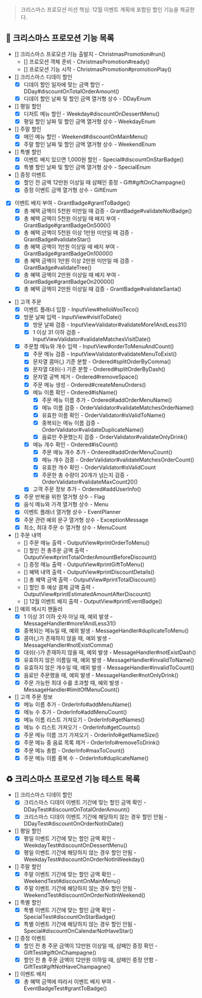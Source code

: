 > 크리스마스 프로모션 미션 핵심: 12월 이벤트 계획에 포함된 할인 기능을 제공한다.

## 🎄 크리스마스 프로모션 기능 목록

- [] 크리스마스 프로모션 기능 출발지 - ChristmasPromotion#run()
    - [] 프로모션 객체 준비 - ChristmasPromotion#ready()
    - [] 프로모션 기능 시작 - ChristmasPromotion#promotionPlay()
- [] 크리스마스 디데이 할인
    - [x] 디데이 할인 일자에 맞는 금액 할인 - DDay#discountOnTotalOrderAmount()
    - [x] 디데이 할인 날짜 및 할인 금액 열거형 상수 - DDayEnum
- [] 평일 할인
    - [x] 디저트 메뉴 할인 - Weekday#discountOnDessertMenu()
    - [x] 평일 할인 날짜 및 할인 금액 열거형 상수 - WeekdayEnum
- [] 주말 할인
    - [x] 메인 메뉴 할인 - Weekend#discountOnMainMenu()
    - [x] 주말 할인 날짜 및 할인 금액 열거형 상수 - WeekendEnum
- [] 특별 할인
    - [x] 이벤트 배지 있으면 1,000원 할인 - Special#discountOnStarBadge()
    - [x] 특별 할인 날짜 및 할인 금액 열거형 상수 - SpecialEnum
- [] 증정 이벤트
    - [x] 할인 전 금액 12만원 이상일 때 샴페인 증정 - Gift#giftOnChampagne()
    - [x] 증정 이벤트 금액 열거형 상수 - GiftEnum
- [x] 이벤트 배지 부여 - GrantBadge#grantToBadge()
    - [x] 총 혜택 금액이 5천원 미만일 때 검증 - GrantBadge#validateNotBadge()
    - [x] 총 혜택 금액이 5천원 이상일 때 배지 부여 - GrantBadge#grantBadgeOn5000()
    - [x] 총 혜택 금액이 5천원 이상 1만원 미만일 떼 검증 - GrantBadge#validateStar()
    - [x] 총 혜택 금액이 1만원 이상일 때 배지 부여 - GrantBadge#grantBadgeOn10000()
    - [x] 총 혜택 금액이 1만원 이상 2만원 미만일 때 검증 - GrantBadge#validateTree()
    - [x] 총 혜택 금액이 2만원 이상일 때 배지 부여 - GrantBadge#grantBadgeOn20000()
    - [x] 총 혜택 금액이 2만원 이상일 때 검증 - GrantBadge#validateSanta()
- [] 고객 주문
    - [x] 이벤트 플래너 입장 - InputView#helloWooTeco()
    - [x] 방문 날짜 입력 - InputView#visitToDate()
        - [x] 방문 날짜 검증 - InputViewValidator#validateMore1AndLess31()
        - [x] 1 이상 31 이하 검증 - InputViewValidator#validateMatchesVisitDate()
    - [x] 주문할 메뉴와 개수 입력 - InputView#orderToMenuAndCount()
        - [x] 주문 메뉴 검증 - InputViewValidator#validateMenuToExist()
        - [x] 문자열 콤마(,) 기준 분할 - Ordered#splitOrderByComma()
        - [x] 문자열 대쉬(-) 기준 분할 - Ordered#splitOrderByDash()
        - [x] 문자열 공백 제거 - Ordered#removeSpace()
        - [x] 주문 메뉴 생성 - Ordered#createMenuOrders()
        - [x] 메뉴 이름 확인 - Ordered#isName()
            - [x] 주문 메뉴 이름 추가 - Ordered#addOrderMenuName()
            - [x] 메뉴 이름 검증 - OrderValidator#validateMatchesOrderName()
            - [x] 유효한 이름 확인 - OrderValidator#isValidToName()
            - [x] 중복되는 메뉴 이름 검증 - OrderValidator#validateDuplicateName()
            - [x] 음료만 주문했는지 검증 - OrderValidator#validateOnlyDrink()
        - [x] 메뉴 개수 확인 - Ordered#isCount()
            - [x] 주문 메뉴 개수 추가 - Ordered#addOrderMenuCount()
            - [x] 메뉴 개수 검증 - OrderValidator#validateMatchesOrderCount()
            - [x] 유효한 개수 확인 - OrderValidator#isValidCount
            - [x] 주문한 총 수량이 20개가 넘는지 검증 - OrderValidator#validateMaxCount20()
        - [x] 고객 주문 정보 추가 - Ordered#addUserInfo()
    - [x] 주문 반복을 위한 열거형 상수 - Flag
    - [x] 음식 메뉴와 가격 열거형 상수 - Menu
    - [x] 이벤트 플래너 열거형 상수 - EventPlanner
    - [x] 주문 관련 예외 문구 열거형 상수 - ExceptionMessage
    - [x] 최소, 최대 주문 수 열거형 상수 - MenuCount
- [] 주문 내역
    - [] 주문 메뉴 출력 - OutputView#printOrderToMenu()
    - [] 할인 전 총주문 금액 출력 - OutputView#printTotalOrderAmountBeforeDiscount()
    - [] 증정 메뉴 출력 - OutputView#printGiftToMenu()
    - [] 혜택 내역 출력 - OutputView#printDiscountDetails()
    - [] 총 혜택 금액 출력 - OutputView#printTotalDiscount()
    - [] 할인 후 예상 결제 금액 출력 - OutputView#printEstimatedAmountAfterDiscount()
    - [] 12월 이벤트 배지 출력 - OutputView#printEventBadge()
- [] 예외 메시지 핸들러
    - [x] 1 이상 31 이하 숫자 아닐 때, 예외 발생 - MessageHandler#more1AndLess31()
    - [x] 중복되는 메뉴일 때, 예외 발생 - MessageHandler#duplicateToMenu()
    - [x] 콤마(,)가 존재하지 않을 때, 예외 발생 - MessageHandler#notExistComma()
    - [x] 대쉬(-)가 존재하지 않을 때, 예외 발생 - MessageHandler#notExistDash()
    - [x] 유효하지 않은 이름일 때, 예외 발생 - MessageHandler#invalidToName()
    - [x] 유효하지 않은 개수일 때, 예외 발생 - MessageHandler#invalidToCount()
    - [x] 음료만 주문했을 때, 예외 발생 - MessageHandler#notOnlyDrink()
    - [x] 주문 가능한 최대 수를 초과할 때, 예외 발생 - MessageHandler#limitOfMenuCount()
- [] 고객 주문 정보
    - [x] 메뉴 이름 추가 - OrderInfo#addMenuName()
    - [x] 메뉴 수 추가 - OrderInfo#addMenuCount()
    - [x] 메뉴 이름 리스트 가져오기 - OrderInfo#getNames()
    - [x] 메뉴 수 리스트 가져오기 - OrderInfo#getCounts()
    - [x] 주문 메뉴 이름 크기 가져오기 - OrderInfo#getNameSize()
    - [x] 주문 메뉴 중 음료 목록 제거 - OrderInfo#removeToDrink()
    - [x] 주문 메뉴 총합 - OrderInfo#maxToCount()
    - [x] 주문 메뉴 이름 중복 수 - OrderInfo#duplicateName()

## ♻️ 크리스마스 프로모션 기능 테스트 목록

- [] 크리스마스 디데이 할인
    - [x] 크리스마스 디데이 이벤트 기간에 맞는 할인 금액 확인 - DDayTest#discountOnTotalOrderAmount()
    - [x] 크리스마스 디데이 이벤트 기간에 해당하지 않는 경우 할인 안됨 - DDayTest#discountOnOrderNotInDate()
- [] 평일 할인
    - [x] 평일 이벤트 기간에 맞는 할인 금액 확인 - WeekdayTest#discountOnDessertMenu()
    - [x] 평일 이벤트 기간에 해당하지 않는 경우 할인 안됨 - WeekdayTest#discountOnOrderNotInWeekday()
- [] 주말 할인
    - [x] 주말 이벤트 기간에 맞는 할인 금액 확인 - WeekendTest#discountOnMainMenu()
    - [x] 주말 이벤트 기간에 해당하지 않는 경우 할인 안됨 - WeekendTest#discountOnOrderNotInWeekend()
- [] 특별 할인
    - [x] 특별 이벤트 기간에 맞는 할인 금액 확인 - SpecialTest#discountOnStarBadge()
    - [x] 특별 이벤트 기간에 해당하지 않는 경우 할인 안됨 - Special#discountOnCalendarNotHaveStar()
- [] 증정 이벤트
    - [x] 할인 전 총 주문 금액이 12만원 이상일 때, 샴페인 증정 확인 - GiftTest#giftOnChampagne()
    - [x] 할인 전 총 주문 금액이 12만원 이하일 때, 샴페인 증정 안함 - GiftTest#giftNotHaveChampagne()
- [] 이벤트 배지
    - [x] 총 혜택 금액에 따라서 이벤트 배지 부여 - EventBadgeTest#grantToBadge()